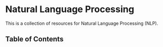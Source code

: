 <!-- readme for NLP -->

# Natural Language Processing

This is a collection of resources for Natural Language Processing (NLP).

## Table of Contents

